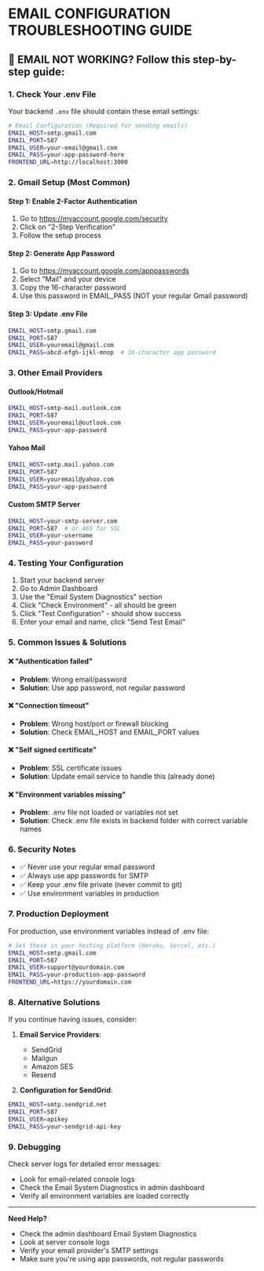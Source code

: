 # EMAIL CONFIGURATION TROUBLESHOOTING GUIDE

## 🚨 EMAIL NOT WORKING? Follow this step-by-step guide:

### 1. Check Your .env File
Your backend `.env` file should contain these email settings:

```bash
# Email Configuration (Required for sending emails)
EMAIL_HOST=smtp.gmail.com
EMAIL_PORT=587
EMAIL_USER=your-email@gmail.com
EMAIL_PASS=your-app-password-here
FRONTEND_URL=http://localhost:3000
```

### 2. Gmail Setup (Most Common)

#### Step 1: Enable 2-Factor Authentication
1. Go to https://myaccount.google.com/security
2. Click on "2-Step Verification"
3. Follow the setup process

#### Step 2: Generate App Password
1. Go to https://myaccount.google.com/apppasswords
2. Select "Mail" and your device
3. Copy the 16-character password
4. Use this password in EMAIL_PASS (NOT your regular Gmail password)

#### Step 3: Update .env File
```bash
EMAIL_HOST=smtp.gmail.com
EMAIL_PORT=587
EMAIL_USER=youremail@gmail.com
EMAIL_PASS=abcd-efgh-ijkl-mnop  # 16-character app password
```

### 3. Other Email Providers

#### Outlook/Hotmail
```bash
EMAIL_HOST=smtp-mail.outlook.com
EMAIL_PORT=587
EMAIL_USER=youremail@outlook.com
EMAIL_PASS=your-app-password
```

#### Yahoo Mail
```bash
EMAIL_HOST=smtp.mail.yahoo.com
EMAIL_PORT=587
EMAIL_USER=youremail@yahoo.com
EMAIL_PASS=your-app-password
```

#### Custom SMTP Server
```bash
EMAIL_HOST=your-smtp-server.com
EMAIL_PORT=587  # or 465 for SSL
EMAIL_USER=your-username
EMAIL_PASS=your-password
```

### 4. Testing Your Configuration

1. Start your backend server
2. Go to Admin Dashboard
3. Use the "Email System Diagnostics" section
4. Click "Check Environment" - all should be green
5. Click "Test Configuration" - should show success
6. Enter your email and name, click "Send Test Email"

### 5. Common Issues & Solutions

#### ❌ "Authentication failed"
- **Problem**: Wrong email/password
- **Solution**: Use app password, not regular password

#### ❌ "Connection timeout"
- **Problem**: Wrong host/port or firewall blocking
- **Solution**: Check EMAIL_HOST and EMAIL_PORT values

#### ❌ "Self signed certificate"
- **Problem**: SSL certificate issues
- **Solution**: Update email service to handle this (already done)

#### ❌ "Environment variables missing"
- **Problem**: .env file not loaded or variables not set
- **Solution**: Check .env file exists in backend folder with correct variable names

### 6. Security Notes

- ✅ Never use your regular email password
- ✅ Always use app passwords for SMTP
- ✅ Keep your .env file private (never commit to git)
- ✅ Use environment variables in production

### 7. Production Deployment

For production, use environment variables instead of .env file:

```bash
# Set these in your hosting platform (Heroku, Vercel, etc.)
EMAIL_HOST=smtp.gmail.com
EMAIL_PORT=587
EMAIL_USER=support@yourdomain.com
EMAIL_PASS=your-production-app-password
FRONTEND_URL=https://yourdomain.com
```

### 8. Alternative Solutions

If you continue having issues, consider:

1. **Email Service Providers**:
   - SendGrid
   - Mailgun
   - Amazon SES
   - Resend

2. **Configuration for SendGrid**:
```bash
EMAIL_HOST=smtp.sendgrid.net
EMAIL_PORT=587
EMAIL_USER=apikey
EMAIL_PASS=your-sendgrid-api-key
```

### 9. Debugging

Check server logs for detailed error messages:
- Look for email-related console logs
- Check the Email System Diagnostics in admin dashboard
- Verify all environment variables are loaded correctly

---

**Need Help?** 
- Check the admin dashboard Email System Diagnostics
- Look at server console logs
- Verify your email provider's SMTP settings
- Make sure you're using app passwords, not regular passwords
